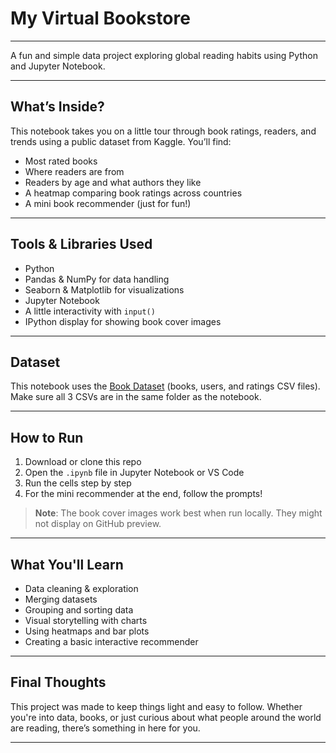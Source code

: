 # My Virtual Bookstore

---

A fun and simple data project exploring global reading habits using Python and Jupyter Notebook.

---

## What’s Inside?

This notebook takes you on a little tour through book ratings, readers, and trends using a public dataset from Kaggle. You’ll find:

- Most rated books  
- Where readers are from  
- Readers by age and what authors they like  
- A heatmap comparing book ratings across countries  
- A mini book recommender (just for fun!)

---

## Tools & Libraries Used

- Python  
- Pandas & NumPy for data handling  
- Seaborn & Matplotlib for visualizations  
- Jupyter Notebook  
- A little interactivity with `input()`  
- IPython display for showing book cover images

--- 

## Dataset

This notebook uses the [Book Dataset](https://www.kaggle.com/datasets/ruchi798/bookcrossing-dataset) (books, users, and ratings CSV files). Make sure all 3 CSVs are in the same folder as the notebook.

---

## How to Run

1. Download or clone this repo  
2. Open the `.ipynb` file in Jupyter Notebook or VS Code  
3. Run the cells step by step  
4. For the mini recommender at the end, follow the prompts!

> **Note**: The book cover images work best when run locally. They might not display on GitHub preview.

---

## What You'll Learn

- Data cleaning & exploration  
- Merging datasets  
- Grouping and sorting data  
- Visual storytelling with charts  
- Using heatmaps and bar plots  
- Creating a basic interactive recommender

---

## Final Thoughts

This project was made to keep things light and easy to follow. Whether you're into data, books, or just curious about what people around the world are reading, there’s something in here for you.

---